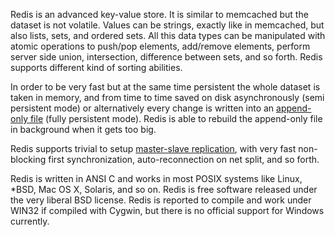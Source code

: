 Redis is an advanced key-value store. It is similar to memcached but
the dataset is not volatile. Values can be strings, exactly like
in memcached, but also lists, sets, and ordered sets. All this data
types can be manipulated with atomic operations to push/pop elements,
add/remove elements, perform server side union, intersection, difference
between sets, and so forth. Redis supports different kind of sorting
abilities.

In order to be very fast but at the same time persistent the whole
dataset is taken in memory, and from time to time saved on disk
asynchronously (semi persistent mode) or alternatively every change is
written into an [append-only file](/topics/append-only-file) (fully
persistent mode). Redis is able to rebuild the append-only file in
background when it gets too big.

Redis supports trivial to setup [master-slave
replication](/topics/replication), with very fast non-blocking first
synchronization, auto-reconnection on net split, and so forth.

Redis is written in ANSI C and works in most POSIX systems like Linux,
*BSD, Mac OS X, Solaris, and so on. Redis is free software released
under the very liberal BSD license. Redis is reported to compile and
work under WIN32 if compiled with Cygwin, but there is no official
support for Windows currently.
